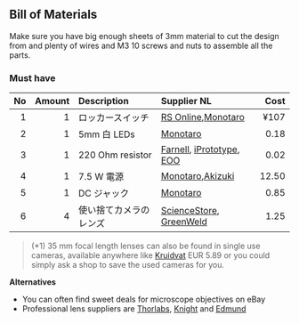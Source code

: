 ## Bill of Materials

Make sure you have big enough sheets of 3mm material to cut the design from and plenty of wires and M3 10 screws and nuts to assemble all the parts.

### Must have

|No|Amount|Description|Supplier NL|Cost|
| ------------: | ------------: | :------------ | :------------ | ------------: |
|1|1|ロッカースイッチ|[RS Online](https://jp.rs-online.com/mobile/p/rocker-switches/7182247/),[Monotaro](https://www.monotaro.com/g/00163769/?t.q=%83%8D%83b%83J%81%5B%83X%83C%83b%83%60)|¥107|
|2|1|5mm 白 LEDs|[Monotaro](https://www.monotaro.com/g/00959141/)|0.18|
|3|1|220 Ohm resistor|[Farnell](http://nl.farnell.com/multicomp/mcf-0-25w-220r/resistor-carbon-film-220r-0-25w/dp/9339299?Ntt=9339299), [iPrototype](https://iprototype.nl/products/components/resistors/220R), [EOO](http://www.eoo-bv.nl/index.php?_a=viewProd&productId=7085)|0.02
|4|1|7.5 W 電源|[Monotaro](https://www.monotaro.com/g/00013136/?t.q=dc%20%83A%83_%83v%83%5E%81%5B%207.5v),[Akizuki](http://akizukidenshi.com/catalog/g/gM-02194/)|12.50|
|5|1|DC ジャック|[Monotaro](https://www.monotaro.com/g/00959124/?t.q=dc%20%83W%83%83%83b%83N)|0.85|
|6|4|使い捨てカメラのレンズ|[ScienceStore](http://www.sciencestore.co.uk/acatalog/Optical_Components.html), [GreenWeld](http://www.greenweld.co.uk/acatalog/Shop_Lenses_202.html)|1.25|


> (*1) 35 mm focal length lenses can also be found in single use cameras, available anywhere like [Kruidvat](https://www.kruidvat.nl/agfaphoto-lebox-flash-camera/p/2224083) EUR 5.89 or you could simply ask a shop to save the used cameras for you.

**Alternatives**

* You can often find sweet deals for microscope objectives on eBay
* Professional lens suppliers are [Thorlabs](http://www.thorlabs.com), [Knight](http://www.knightoptical.com/) and [Edmund](http://www.edmundoptics.com)

